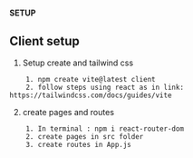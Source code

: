 #### SETUP

## Client setup
1. Setup create and tailwind css
```
    1. npm create vite@latest client
    2. follow steps using react as in link: https://tailwindcss.com/docs/guides/vite
```

2. create pages and routes
```
    1. In terminal : npm i react-router-dom
    2. create pages in src folder
    3. create routes in App.js
```